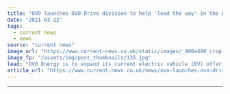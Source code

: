 ```yaml
---
title: "OVO launches OVO Drive division to help 'lead the way' in the EV market"
date: "2021-03-22"
tags: 
  - current news
  - news
source: "current news"
image_url: "https://www.current-news.co.uk/static/images/_400x400_crop_center-center/Chris-Russell-headshot-image-OVO-Energy.jpg"
image_fp: "/assets/img/post_thumbnails/135.jpg"
lead: "​OVO Energy is to expand its current electric vehicle (EV) offering as it launches OVO Drive, with Tonik Energy co-founder Chris Russell to helm the division."
article_url: "https://www.current-news.co.uk/news/ovo-launches-ovo-drive-division-to-help-lead-the-way-in-the-ev-market?utm_source=rss-feeds&utm_medium=rss&utm_campaign=rss"
---
```


---
